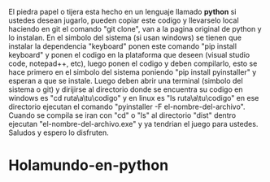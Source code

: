 El piedra papel o tijera esta hecho en un lenguaje llamado **python** si ustedes desean jugarlo, pueden copiar este codigo y llevarselo local haciendo en git el comando "git clone", van a la pagina original de python y lo instalan. En el simbolo del sistema (si usan windows) se tienen que instalar la dependencia "keyboard" ponen este comando "pip install keyboard" y ponen el codigo en la plataforma que deseen (visual studio code, notepad++, etc), luego ponen el codigo y deben compilarlo, esto se hace primero en el simbolo del sistema poniendo "pip install pyinstaller" y esperan a que se instale. Luego deben abrir una terminal (simbolo del sistema o git) y dirijirse al directorio donde se encuentra su codigo en windows es "cd ruta\a\tu\codigo"
y en linux es "ls ruta\a\tu\codigo" en ese directorio ejecutan el comando "pyinstaller -F el-nombre-del-archivo". Cuando se compila se iran con "cd" o "ls" al directorio "dist" dentro ejecutan "el-nombre-del-archivo.exe" y ya tendrian el juego para ustedes.
Saludos y espero lo disfruten.
# Holamundo-en-python
